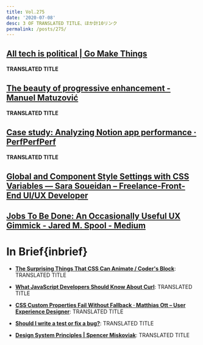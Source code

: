```yaml
---
title: Vol.275
date: '2020-07-08'
desc: 3 OF TRANSLATED TITLE、ほか計10リンク
permalink: /posts/275/
---
```


## [All tech is political | Go Make Things](https://gomakethings.com/all-tech-is-political/)

#### TRANSLATED TITLE

## [The beauty of progressive enhancement - Manuel Matuzović](https://www.matuzo.at/blog/beauty-of-progressive-enhancement/)

#### TRANSLATED TITLE

## [Case study: Analyzing Notion app performance · PerfPerfPerf](https://3perf.com/blog/notion/)

#### TRANSLATED TITLE

## [Global and Component Style Settings with CSS Variables — Sara Soueidan – Freelance-Front-End UI/UX Developer](https://www.sarasoueidan.com/blog/style-settings-with-css-variables/)

## [Jobs To Be Done: An Occasionally Useful UX Gimmick - Jared M. Spool - Medium](https://medium.com/@jmspool/jobs-to-be-done-an-occasionally-useful-ux-gimmick-21db21de2d19)

# In Brief{inbrief}

- **[The Surprising Things That CSS Can Animate / Coder's Block](https://codersblock.com/blog/the-surprising-things-that-css-can-animate/)**: TRANSLATED TITLE

- **[What JavaScript Developers Should Know About Curl](http://thecodebarbarian.com/what-javascript-developers-should-know-about-curl.html)**: TRANSLATED TITLE

- **[CSS Custom Properties Fail Without Fallback · Matthias Ott – User Experience Designer](https://matthiasott.com/notes/css-custom-properties-fail-without-fallback)**: TRANSLATED TITLE

- **[Should I write a test or fix a bug?](https://kentcdodds.com/blog/should-i-write-a-test-or-fix-a-bug)**: TRANSLATED TITLE

- **[Design System Principles | Spencer Miskoviak](https://skovy.dev/design-system-principles/)**: TRANSLATED TITLE

